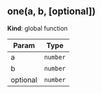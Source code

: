 <a name="one"></a>
## one(a, b, [optional])
**Kind**: global function  

| Param    | Type     |
| -------- | -------- |
| a        | `number` |
| b        | `number` |
| optional | `number` |


